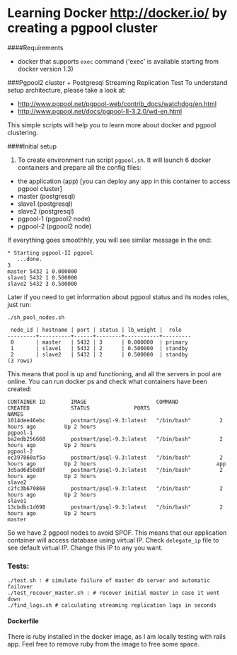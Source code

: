 Learning Docker http://docker.io/ by creating a pgpool cluster
==================

####Requirements
- docker that supports `exec` command ('exec' is available starting from docker version 1.3)

###Pgpool2 cluster + Postgresql Streaming Replication Test
To understand setup architecture, please take a look at:
- http://www.pgpool.net/pgpool-web/contrib_docs/watchdog/en.html
- http://www.pgpool.net/docs/pgpool-II-3.2.0/wd-en.html

This simple scripts will help you to learn more about docker and pgpool clustering.

####Initial setup

1. To create environment run script `pgpool.sh`. It will launch 6 docker containers and prepare all the config files: 
 - the application (app) 
 [you can deploy any app in this container to access pgpool cluster]
 - master (postgresql) 
 - slave1 (postgresql)
 - slave2 (postgresql)
 - pgpool-1 (pgpool2 node)
 - pgpool-2 (pgpool2 node)
 
 If everything goes smoothhly, you will see similar message in the end:
``` 
* Starting pgpool-II pgpool
   ...done.
3
master 5432 1 0.000000
slave1 5432 1 0.500000
slave2 5432 3 0.500000
```

Later if you need to get information about pgpool status and its nodes roles, just run:
```
./sh_pool_nodes.sh

 node_id | hostname | port | status | lb_weight |  role
---------+----------+------+--------+-----------+---------
 0       | master   | 5432 | 3      | 0.000000  | primary
 1       | slave1   | 5432 | 2      | 0.500000  | standby
 2       | slave2   | 5432 | 2      | 0.500000  | standby
(3 rows)

```
This means that pool is up and functioning, and all the servers in pool are online. You can run docker ps and check what containers have been created:
```
CONTAINER ID        IMAGE                      COMMAND             CREATED             STATUS              PORTS                       NAMES
1014dee46ebc        postmart/psql-9.3:latest   "/bin/bash"         2 hours ago         Up 2 hours                                      pgpool-1
ba2edb256668        postmart/psql-9.3:latest   "/bin/bash"         2 hours ago         Up 2 hours                                      pgpool-2
ec397860af5a        postmart/psql-9.3:latest   "/bin/bash"         2 hours ago         Up 2 hours                                      app
3d5ad6d50d8f        postmart/psql-9.3:latest   "/bin/bash"         2 hours ago         Up 2 hours                                      slave2
c2fc3b670868        postmart/psql-9.3:latest   "/bin/bash"         2 hours ago         Up 2 hours                                      slave1
13cbdbc1d698        postmart/psql-9.3:latest   "/bin/bash"         2 hours ago         Up 2 hours                                      master

```

So we have 2 pgpool nodes to avoid SPOF. This means that our application container will access database using virtual IP. Check `delegate_ip` file to see default virtual IP. Change this IP to any you want.

### Tests:

    ./test.sh : # simulate failure of master db server and automatic failover
    ./test_recover_master.sh : # recover initial master in case it went down
    ./find_lags.sh # calculating streaming replication lags in seconds


#### Dockerfile
There is ruby installed in the docker image, as I am locally testing with rails app. Feel free to remove ruby from the image to free some space.

